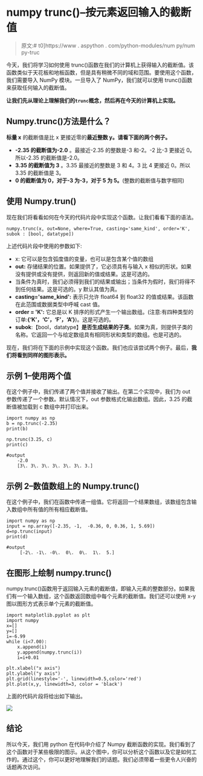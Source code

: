 # numpy trunc()–按元素返回输入的截断值

> 原文:# t0]https://www . aspython . com/python-modules/num py/num py-truc

今天，我们将学习如何使用 trunc()函数在我们的计算机上获得输入的截断值。该函数类似于天花板和地板函数，但是具有稍微不同的域和范围。要使用这个函数，我们需要导入 NumPy 模块。一旦导入了 NumPy，我们就可以使用 trunc()函数来获取任何输入的截断值。

**让我们先从理论上理解我们的`trunc`概念，然后再在今天的计算机上实现。**

## Numpy.trunc()方法是什么？

**标量 x** 的截断值是比 x 更接近零的**最近整数 y。请看下面的两个例子。**

*   **-2.35 的截断值为-2.0** 。最接近-2.35 的整数是-3 和-2。-2 比-3 更接近 0。所以-2.35 的截断值是-2.0。
*   **3.35 的截断值为 3** 。3.35 最接近的整数是 3 和 4。3 比 4 更接近 0。所以 3.35 的截断值是 3。
*   **0 的截断值为 0，对于-3 为-3，对于 5 为 5。**(整数的截断值与数字相同)

## 使用 Numpy.trun()

现在我们将看看如何在今天的代码片段中实现这个函数。让我们看看下面的语法。

```
numpy.trunc(x, out=None, where=True, casting='same_kind', order='K', subok : [bool, datatype])

```

上述代码片段中使用的参数如下:

*   x: 它可以是包含弧度值的变量，也可以是包含某个值的数组
*   **out:** 存储结果的位置。如果提供了，它必须具有与输入 x 相似的形状。如果没有提供或没有提供，则返回新的值或结果。这是可选的。
*   当条件为真时，我们必须得到我们的结果或输出；当条件为假时，我们将得不到任何结果。这是可选的。y 默认其值为真。
*   **casting='same_kind':** 表示只允许 float64 到 float32 的值或结果。该函数在此范围或数据类型中呼喊 cast 值。
*   **order = 'K':** 它总是以 K 排序的形式产生一个输出数组。(注意:有四种类型的订单:**{‘K’，‘C’，‘F’，‘A’}**)。这是可选的。
*   **subok**:【bool，datatype】**是否生成结果的子类**。如果为真，则提供子类的名称。它返回一个与给定数组具有相同形状和类型的数组。也是可选的。

现在，我们将在下面的示例中实现这个函数。我们也应该尝试两个例子。最后，**我们将看到同样的图形表示。**

## 示例 1–使用两个值

在这个例子中，我们传递了两个值并接收了输出。在第二个实现中，我们为 out 参数传递了一个参数。默认情况下，out 参数格式化输出数组。因此，3.25 的截断值被加载到 c 数组中并打印出来。

```
import numpy as np
b = np.trunc(-2.35)
print(b)

np.trunc(3.25, c)
print(c)

#output
    -2.0
    [3\. 3\. 3\. 3\. 3\. 3\. 3.]

```

## 示例 2–数值数组上的 Numpy.trunc()

在这个例子中，我们在函数中传递一组值。它将返回一个结果数组，该数组包含输入数组中所有值的所有相应截断值。

```
import numpy as np
input = np.array([-2.35, -1,  -0.36, 0, 0.36, 1, 5.69])
d=np.trunc(input)
print(d)

#output
     [-2\. -1\. -0\.  0\.  0\.  1\.  5.]

```

## 在图形上绘制 numpy.trunc()

numpy.trunc()函数用于返回输入元素的截断值，即输入元素的整数部分。如果我们有一个输入数组，这个函数返回数组中每个元素的截断值。我们还可以使用 x-y 图以图形方式表示单个元素的截断值。

```
import matplotlib.pyplot as plt
import numpy
x=[]
y=[]
i=-6.99
while (i<7.00):
    x.append(i)
    y.append(numpy.trunc(i))
    i=i+0.01

plt.xlabel("x axis")
plt.ylabel("y axis")
plt.grid(linestyle='-', linewidth=0.5,color='red')
plt.plot(x,y, linewidth=3, color = 'black')

```

上面的代码片段将给出如下输出。

![](../Images/dac51fb31f9eaaf0a213eee1c91ea2c3.png)

## 结论

所以今天，我们用 python 在代码中介绍了 Numpy 截断函数的实现。我们看到了这个函数对于某些极限的图示。从这个图中，你可以分析这个函数以及它是如何工作的。通过这个，你可以更好地理解我们的话题。我们必须带着一些更令人兴奋的话题再次访问。